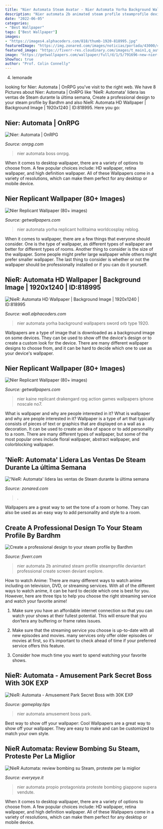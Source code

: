 ```yaml
---
title: "Nier Automata Steam Avatar - Nier Automata Yorha Background Wallpapers Sword Orb Type 1920"
description: "Nier automata 2b animated steam profile steamprofile deviantart professional create screen deviant explore"
date: "2022-06-05"
categories:
- "Best Wallpaper"
tags: ["Best Wallpaper"]
images:
- "https://images4.alphacoders.com/818/thumb-1920-818995.jpg"
featuredImage: "https://img.zonared.com/images/noticias/portada/43000/43419-h.jpg"
featured_image: "https://fiverr-res.cloudinary.com/images/t_main1,q_auto,f_auto/gigs2/105610888/original/a71c94d9636cb9c9fbaad1c5cffafe0c44477d00/create-a-professional-design-to-your-steam-profile.jpg"
image: "https://getwallpapers.com/wallpaper/full/d/1/5/791696-new-nier-replicant-wallpaper-2406x1600-720p.jpg"
ShowToc: true
author: "Prof. Colin Connelly"
---
```



4. lemonade 

	

		
looking for Nier: Automata | OnRPG you've visit to the right web. We have 8 Pictures about Nier: Automata | OnRPG like &#039;NieR: Automata&#039; lidera las ventas de Steam durante la última semana, Create a professional design to your steam profile by Bardhm and also NieR: Automata HD Wallpaper | Background Image | 1920x1240 | ID:818995. Here you go:
		
    
## Nier: Automata | OnRPG

<img loading=lazy src="https://www.onrpg.com/wp-content/gallery/NieR-Automata/NieR-Automata-Boss.jpg" onerror="this.onerror=null;this.src='https://tse1.mm.bing.net/th?id=OIP.7aKiSzWoG-qBZUA0izFrTwHaEK&amp;pid=15.1';" alt="Nier: Automata | OnRPG">

_Source: onrpg.com_

>nier automata boss onrpg. 

	

When it comes to desktop wallpaper, there are a variety of options to choose from. A few popular choices include: HD wallpaper, retina wallpaper, and high definition wallpaper. All of these Wallpapers come in a variety of resolutions, which can make them perfect for any desktop or mobile device. 

    
## Nier Replicant Wallpaper (80+ Images)

<img loading=lazy src="https://getwallpapers.com/wallpaper/full/d/1/5/791696-new-nier-replicant-wallpaper-2406x1600-720p.jpg" onerror="this.onerror=null;this.src='https://tse2.mm.bing.net/th?id=OIP.6cyjTKurwkbsdelwVGHPdwHaE7&amp;pid=15.1';" alt="Nier Replicant Wallpaper (80+ images)">

_Source: getwallpapers.com_

>nier automata yorha replicant hollitaima worldcosplay reblog. 

	

When it comes to wallpaper, there are a few things that everyone should consider. One is the type of wallpaper, as different types of wallpaper are better for different types of rooms. Another thing to consider is the size of the wallpaper. Some people might prefer large wallpaper while others might prefer smaller wallpaper. The last thing to consider is whether or not the wallpaper should be professionally installed or if you can do it yourself.

    
## NieR: Automata HD Wallpaper | Background Image | 1920x1240 | ID:818995

<img loading=lazy src="https://images4.alphacoders.com/818/thumb-1920-818995.jpg" onerror="this.onerror=null;this.src='https://tse2.mm.bing.net/th?id=OIP.iYFUf6Lb5KOkj0Yz8f2NcwHaEy&amp;pid=15.1';" alt="NieR: Automata HD Wallpaper | Background Image | 1920x1240 | ID:818995">

_Source: wall.alphacoders.com_

>nier automata yorha background wallpapers sword orb type 1920. 

	

Wallpapers are a type of image that is downloaded as a background image on some devices. They can be used to show off the device's design or to create a custom look for the device. There are many different wallpaper designs to choose from, and it can be hard to decide which one to use as your device's wallpaper.

    
## Nier Replicant Wallpaper (80+ Images)

<img loading=lazy src="http://getwallpapers.com/wallpaper/full/1/e/9/791674-nier-replicant-wallpaper-1920x1080-for-iphone-6.jpg" onerror="this.onerror=null;this.src='https://tse2.mm.bing.net/th?id=OIP.ff2X50epttHCyqQgOOe-iQHaEK&amp;pid=15.1';" alt="Nier Replicant Wallpaper (80+ images)">

_Source: getwallpapers.com_

>nier kaine replicant drakengard rpg action games wallpapers iphone noscale no7. 

	

What is wallpaper and why are people interested in it?
What is wallpaper and why are people interested in it?
Wallpaper is a type of art that typically consists of pieces of text or graphics that are displayed on a wall as a decoration. It can be used to create an idea of space or to add personality to a room. There are many different types of wallpaper, but some of the most popular ones include floral wallpaper, abstract wallpaper, and colorblocking wallpaper.

    
## &#039;NieR: Automata&#039; Lidera Las Ventas De Steam Durante La última Semana

<img loading=lazy src="https://img.zonared.com/images/noticias/portada/43000/43419-h.jpg" onerror="this.onerror=null;this.src='https://tse3.mm.bing.net/th?id=OIP.mWLxk0Gne16r5DBBMZhQPAFhCw&amp;pid=15.1';" alt="&#039;NieR: Automata&#039; lidera las ventas de Steam durante la última semana">

_Source: zonared.com_

>. 

	

Wallpapers are a great way to set the tone of a room or home. They can also be used as an easy way to add personality and style to a room.

    
## Create A Professional Design To Your Steam Profile By Bardhm

<img loading=lazy src="https://fiverr-res.cloudinary.com/images/t_main1,q_auto,f_auto/gigs2/105610888/original/a71c94d9636cb9c9fbaad1c5cffafe0c44477d00/create-a-professional-design-to-your-steam-profile.jpg" onerror="this.onerror=null;this.src='https://tse4.mm.bing.net/th?id=OIP.dXsc0su3GWJW0cHfKCVqVQHaFn&amp;pid=15.1';" alt="Create a professional design to your steam profile by Bardhm">

_Source: fiverr.com_

>nier automata 2b animated steam profile steamprofile deviantart professional create screen deviant explore. 

	

How to watch Anime: There are many different ways to watch anime including on television, DVD, or streaming services.
With all of the different ways to watch anime, it can be hard to decide which one is best for you. However, here are three tips to help you choose the right streaming service and watch your favorite anime!
1. Make sure you have an affordable internet connection so that you can watch your shows at their fullest potential. This will ensure that you don’tera any buffering or frame rates issues.

2. Make sure that the streaming service you choose is up-to-date with all new episodes and movies. many services only offer older episodes or movies at first, so it’s important to check ahead of time if your preferred service offers this feature.

3. Consider how much time you want to spend watching your favorite shows.

    
## NieR: Automata - Amusement Park Secret Boss With 30K EXP

<img loading=lazy src="http://gameplay.tips/uploads/posts/2017-03/1490051241_nier-automata.jpg" onerror="this.onerror=null;this.src='https://tse3.mm.bing.net/th?id=OIP.M6bH8INLbd_sr3pFNgLxAwHaEK&amp;pid=15.1';" alt="NieR: Automata - Amusement Park Secret Boss with 30K EXP">

_Source: gameplay.tips_

>nier automata amusement boss park. 

	

Best way to show off your wallpaper:
Cool Wallpapers are a great way to show off your wallpaper. They are easy to make and can be customized to match your own style.

    
## NieR Automata: Review Bombing Su Steam, Proteste Per La Miglior

<img loading=lazy src="https://images.everyeye.it/img-notizie/nier-automata-review-bombing-steam-proteste-miglior-versione-game-pass-v3-506624.jpg" onerror="this.onerror=null;this.src='https://tse4.mm.bing.net/th?id=OIP.IR9n_jDIlRsBz2AsraF-DwHaEK&amp;pid=15.1';" alt="NieR Automata: review bombing su Steam, proteste per la miglior">

_Source: everyeye.it_

>nier automata propio protagonista proteste bombing giappone supera vendute. 

	

When it comes to desktop wallpaper, there are a variety of options to choose from. A few popular choices include: HD wallpaper, retina wallpaper, and high definition wallpaper. All of these Wallpapers come in a variety of resolutions, which can make them perfect for any desktop or mobile device. 


